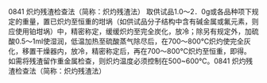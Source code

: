 0841 炽灼残渣检查法（简称：炽灼残渣法）
取供试品1.0～2．0g或各品种项下规定的重量，置已炽灼至恒重的坩埚（如供试品分子结构中含有碱金属或氟元素，则应使用铂坩埚）中，精密称定，缓缓炽灼至完全炭化，放冷；除另有规定外，加硫酸0.5～1ml使湿润，低温加热至硫酸蒸气除尽后，在700～800℃炽灼使完全灰化，移置干燥器内，放冷，精密称定后，再在700～800℃炽灼至恒重，即得。
如需将残渣留作重金属检查，则炽灼温度必须控制在500\~600℃。0841 炽灼残渣检查法（简称：炽灼残渣法）